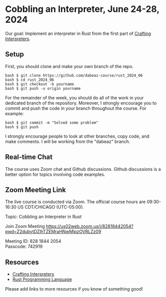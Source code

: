 Cobbling an Interpreter, June 24-28, 2024
=========================================

Our goal: Implement an interpreter in Rust from the first part of
[Crafting Interpreters](https://craftinginterpreters.com).

Setup
-----

First, you should clone and make your own branch of the repo.

```
bash $ git clone https://github.com/dabeaz-course/rust_2024_06
bash $ cd rust_2024_06
bash $ git checkout -b yourname
bash $ git push -u origin yourname
```

For the remainder of the week, you should do all of the work in your
dedicated branch of the repository.  Moreover, I strongly encourage
you to commit and push the code in your branch throughout the
course. For example:

```
bash $ git commit -m "Solved some problem"
bash $ git push
```

I strongly encourage people to look at other branches, copy code, and make
comments.   I will be working from the "dabeaz" branch.

Real-time Chat
--------------

The course uses Zoom chat and Github discussions.  Github discussions
is a better option for topics involving code examples.

Zoom Meeting Link
-----------------

The live course is conducted via Zoom.  The official course hours are
09:30-16:30 US CDT/CHICAGO (UTC-05:00).  

Topic: Cobbling an Interpreter in Rust

Join Zoom Meeting
https://us02web.zoom.us/j/82818442054?pwd=Z2dubytDZlhTZEMraHNwMlpzOVRLZz09

Meeting ID: 828 1844 2054  
Passcode: 742919  

Resources
---------

* [Crafting Interpreters](https://craftinginterpreters.com)
* [Rust Programming Language](https://www.rust-lang.org)

Please add links to more resources if you know of something good!

